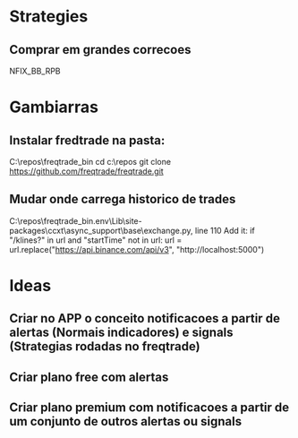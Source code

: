 
# Strategies

## Comprar em grandes correcoes
NFIX_BB_RPB


# Gambiarras

## Instalar fredtrade na pasta:
C:\repos\freqtrade_bin
cd c:\repos
git clone https://github.com/freqtrade/freqtrade.git


## Mudar onde carrega historico de trades
C:\repos\freqtrade_bin\.env\Lib\site-packages\ccxt\async_support\base\exchange.py, line 110
Add it:
        if "/klines?" in url and "startTime" not in url:
            url = url.replace("https://api.binance.com/api/v3", "http://localhost:5000")

# Ideas
## Criar no APP o conceito notificacoes a partir de alertas (Normais indicadores) e signals (Strategias rodadas no freqtrade)
## Criar plano free com alertas
## Criar plano premium com notificacoes a partir de um conjunto de outros alertas ou signals